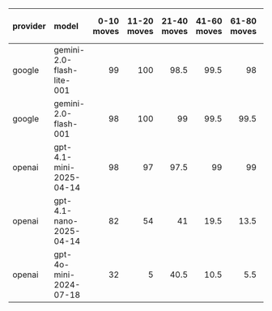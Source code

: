 | provider   | model                     |   0-10 moves |   11-20 moves |   21-40 moves |   41-60 moves |   61-80 moves |   81-100 moves |
|:-----------|:--------------------------|-------------:|--------------:|--------------:|--------------:|--------------:|---------------:|
| google     | gemini-2.0-flash-lite-001 |           99 |           100 |          98.5 |          99.5 |          98   |           99.5 |
| google     | gemini-2.0-flash-001      |           98 |           100 |          99   |          99.5 |          99.5 |          100   |
| openai     | gpt-4.1-mini-2025-04-14   |           98 |            97 |          97.5 |          99   |          99   |           97   |
| openai     | gpt-4.1-nano-2025-04-14   |           82 |            54 |          41   |          19.5 |          13.5 |            2.5 |
| openai     | gpt-4o-mini-2024-07-18    |           32 |             5 |          40.5 |          10.5 |           5.5 |            1.5 |